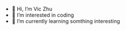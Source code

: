 - 👋 Hi, I’m Vic Zhu
- 👀 I’m interested in coding
- 🌱 I’m currently learning somthing interesting

<!---
vic-zhu/vic-zhu is a ✨ special ✨ repository because its `README.md` (this file) appears on your GitHub profile.
You can click the Preview link to take a look at your changes.
--->
